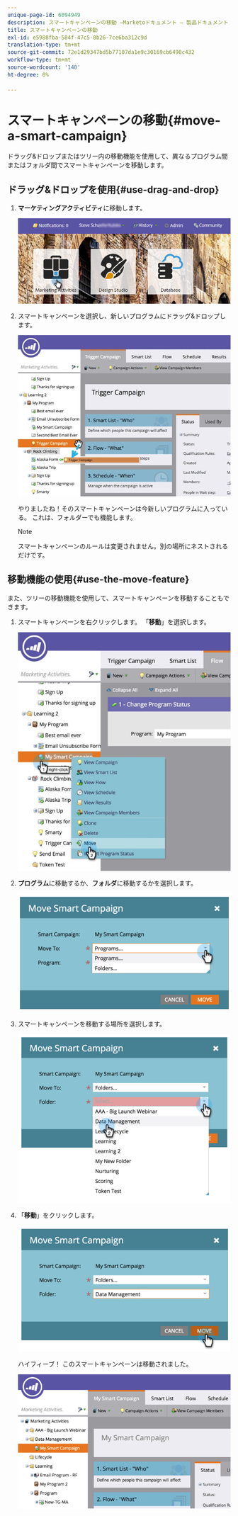 ```yaml
---
unique-page-id: 6094949
description: スマートキャンペーンの移動 —Marketoドキュメント — 製品ドキュメント
title: スマートキャンペーンの移動
exl-id: e5988fba-584f-47c5-8b26-7ce6ba312c9d
translation-type: tm+mt
source-git-commit: 72e1d29347bd5b77107da1e9c30169cb6490c432
workflow-type: tm+mt
source-wordcount: '140'
ht-degree: 0%

---
```


# スマートキャンペーンの移動{#move-a-smart-campaign}

ドラッグ&amp;ドロップまたはツリー内の移動機能を使用して、異なるプログラム間またはフォルダ間でスマートキャンペーンを移動します。

## ドラッグ&amp;ドロップを使用{#use-drag-and-drop}

1. **マーケティングアクティビティ**&#x200B;に移動します。

   ![](assets/login-marketing-activities-2.png)

1. スマートキャンペーンを選択し、新しいプログラムにドラッグ&amp;ドロップします。

   ![](assets/rockclimbing-tabfix.jpg)

   やりましたね！そのスマートキャンペーンは今新しいプログラムに入っている。 これは、フォルダーでも機能します。

   >[!NOTE]
   >
   >スマートキャンペーンのルールは変更されません。別の場所にネストされるだけです。

## 移動機能の使用{#use-the-move-feature}

また、ツリーの移動機能を使用して、スマートキャンペーンを移動することもできます。

1. スマートキャンペーンを右クリックします。 「**移動**」を選択します。

   ![](assets/rockclimbing2.jpg)

1. **プログラム**&#x200B;に移動するか、**フォルダ**&#x200B;に移動するかを選択します。

   ![](assets/image2015-2-25-13-3a34-3a20.png)

1. スマートキャンペーンを移動する場所を選択します。

   ![](assets/image2015-2-25-13-3a36-3a4.png)

1. 「**移動**」をクリックします。

   ![](assets/image2015-2-25-13-3a37-3a44.png)

   ハイフィーブ！ このスマートキャンペーンは移動されました。

   ![](assets/image2015-2-25-13-39-51-copy-281-29.png)
